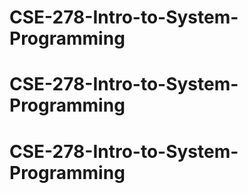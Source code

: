 # CSE-278-Intro-to-System-Programming
# CSE-278-Intro-to-System-Programming
# CSE-278-Intro-to-System-Programming
